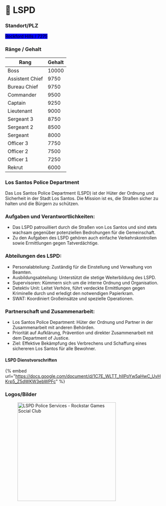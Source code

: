# 👮 LSPD

### Standort/PLZ <a href="#0-toc-title" id="0-toc-title"></a>

<mark style="background-color:blue;">Rockford Hills / 7275</mark>

### Ränge / Gehalt <a href="#0-toc-title" id="0-toc-title"></a>

<table><thead><tr><th>Rang</th><th data-type="number">Gehalt</th></tr></thead><tbody><tr><td>Boss</td><td>10000</td></tr><tr><td>Assistent Chief</td><td>9750</td></tr><tr><td>Bureau Chief</td><td>9750</td></tr><tr><td>Commander</td><td>9500</td></tr><tr><td>Captain</td><td>9250</td></tr><tr><td>Lieutenant</td><td>9000</td></tr><tr><td>Sergeant 3</td><td>8750</td></tr><tr><td>Sergeant 2</td><td>8500</td></tr><tr><td>Sergeant</td><td>8000</td></tr><tr><td>Officer 3</td><td>7750</td></tr><tr><td>Officer 2</td><td>7500</td></tr><tr><td>Officer 1</td><td>7250</td></tr><tr><td>Rekrut</td><td>6000</td></tr></tbody></table>

### Los Santos Police Department <a href="#3-toc-title" id="3-toc-title"></a>

Das Los Santos Police Department (LSPD) ist der Hüter der Ordnung und Sicherheit in der Stadt Los Santos. Die Mission ist es, die Straßen sicher zu halten und die Bürgern zu schützen.

### Aufgaben und Verantwortlichkeiten:
+ Das LSPD patrouilliert durch die Straßen von Los Santos und sind stets wachsam gegenüber potenziellen Bedrohungen für die Gemeinschaft.
+ Zu den Aufgaben des LSPD gehören auch einfache Verkehrskontrollen sowie Ermittlungen gegen Tatverdächtige.

### Abteilungen des LSPD:
+ Personalabteilung: Zuständig für die Einstellung und Verwaltung von Beamten.
+ Ausbildungsabteilung: Unterstützt die stetige Weiterbildung des LSPD.
+ Supervisoren: Kümmern sich um die interne Ordnung und Organisation.
+ Detektiv Unit: Leitet Verhöre, führt verdeckte Ermittlungen gegen Kriminelle durch und erledigt den notwendigen Papierkram.
+ SWAT: Koordiniert Großeinsätze und spezielle Operationen.

### Partnerschaft und Zusammenarbeit:
+ Los Santos Police Department: Hüter der Ordnung und Partner in der Zusammenarbeit mit anderen Behörden.
+ Priorität auf Aufklärung, Prävention und direkter Zusammenarbeit mit dem Department of Justice.
+ Ziel: Effektive Bekämpfung des Verbrechens und Schaffung eines sichereren Los Santos für alle Bewohner.

#### LSPD Dienstvorschriften

{% embed url="https://docs.google.com/document/d/1C7E_WLTT_hIIPoYw5aHwC_UvHKrp5_Z5dWKW3ebWPFc" %}

### Logos/Bilder <a href="#4-toc-title" id="4-toc-title"></a>

<figure><img src="https://prod.cloud.rockstargames.com/crews/sc/0291/19566919/publish/emblem/emblem_512.png" alt="LSPD Police Services - Rockstar Games Social Club" height="318" width="318"><figcaption></figcaption></figure>
